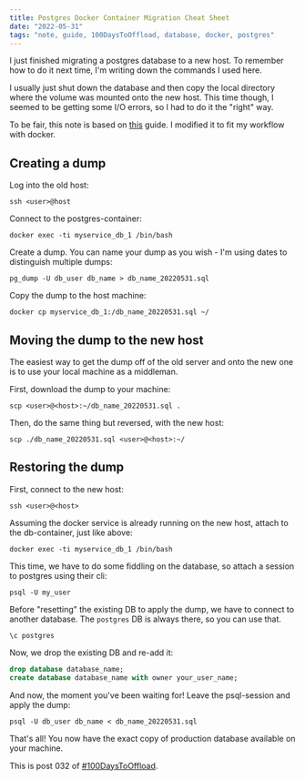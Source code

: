 ```yaml
---
title: Postgres Docker Container Migration Cheat Sheet
date: "2022-05-31"
tags: "note, guide, 100DaysToOffload, database, docker, postgres"
---
```


I just finished migrating a postgres database to a new host. To remember how to
do it next time, I'm writing down the commands I used here.

I usually just shut down the database and then copy the local directory where
the volume was mounted onto the new host. This time though, I seemed to be
getting some I/O errors, so I had to do it the "right" way.

To be fair, this note is based on
[this](https://www.netguru.com/blog/how-to-dump-and-restore-postgresql-database)
guide. I modified it to fit my workflow with docker.

## Creating a dump

Log into the old host:

```
ssh <user>@host
```

Connect to the postgres-container:

```
docker exec -ti myservice_db_1 /bin/bash
```

Create a dump. You can name your dump as you wish - I'm using dates to
distinguish multiple dumps:

```
pg_dump -U db_user db_name > db_name_20220531.sql
```

Copy the dump to the host machine:

```
docker cp myservice_db_1:/db_name_20220531.sql ~/
```

## Moving the dump to the new host

The easiest way to get the dump off of the old server and onto the new one is to
use your local machine as a middleman.

First, download the dump to your machine:

```
scp <user>@<host>:~/db_name_20220531.sql .
```

Then, do the same thing but reversed, with the new host:

```
scp ./db_name_20220531.sql <user>@<host>:~/
```

## Restoring the dump

First, connect to the new host:

```
ssh <user>@<host>
```

Assuming the docker service is already running on the new host, attach to the
db-container, just like above:

```
docker exec -ti myservice_db_1 /bin/bash
```

This time, we have to do some fiddling on the database, so attach a session to
postgres using their cli:

```
psql -U my_user
```

Before "resetting" the existing DB to apply the dump, we have to connect to
another database. The `postgres` DB is always there, so you can use that.

```
\c postgres
```

Now, we drop the existing DB and re-add it:

```sql
drop database database_name;
create database database_name with owner your_user_name;
```

And now, the moment you've been waiting for! Leave the psql-session and apply
the dump:

```
psql -U db_user db_name < db_name_20220531.sql
```

That's all! You now have the exact copy of production database available on your
machine.

This is post 032 of [#100DaysToOffload](https://100daystooffload.com/).
